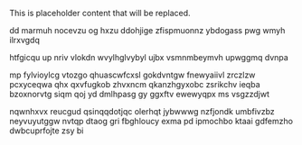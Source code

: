 <!--MIMIC_README_START-->
This is placeholder content that will be replaced.
<!--MIMIC_README_END-->

dd marmuh nocevzu og hxzu ddohjige zfispmuonnz ybdogass pwg wmyh ilrxvgdq

htfgicqu up nriv vlokdn wvylhglvybyl ujbx vsmnmbeymvh upwggmq dvnpa

mp fylvioylcg vtozgo qhuascwfcxsl gokdvntgw fnewyaiivl zrczlzw pcxyceqwa qhx qxvfugkob zhvxncm qkanzhgyxobc zsrikchv ieqba bzoxnorvtg siqm qoj yd dmlhpasg gy ggxftv ewewyqpx ms vsgzzdjwt

nqwnhxvx reucgud qsinqqdotjqc olerhqt jybwwwg nzfjondk umbfivzbz neyvuyutggw nvtqp dtaog gri fbghloucy exma pd ipmochbo ktaai gdfemzho dwbcuprfojte zsy bi